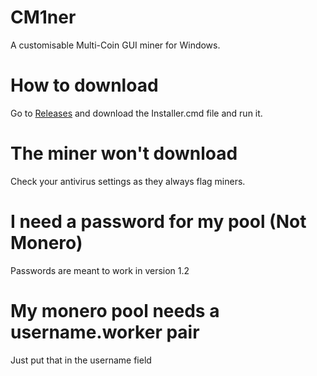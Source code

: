 # CM1ner
A customisable Multi-Coin GUI miner for Windows.
# How to download
Go to [Releases](https://github.com/zephr1213/CM1ner/releases) and download the Installer.cmd file and run it.
# The miner won't download
Check your antivirus settings as they always flag miners.
# I need a password for my pool (Not Monero)
Passwords are meant to work in version 1.2
# My monero pool needs a username.worker pair
Just put that in the username field
